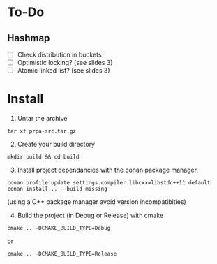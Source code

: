 # To-Do

## Hashmap

- [ ] Check distribution in buckets
- [ ] Optimistic locking? (see slides 3)
- [ ] Atomic linked list? (see slides 3)

# Install

1. Untar the archive

```
tar xf prpa-src.tar.gz

```

2. Create your build directory

```
mkdir build && cd build
```

3. Install project dependancies with the [conan](https://docs.conan.io/en/latest/introduction.html) package manager.

```
conan profile update settings.compiler.libcxx=libstdc++11 default
conan install .. --build missing
```

(using a C++ package manager avoid version incompatibities)

4. Build the project (in Debug or Release) with cmake

```
cmake .. -DCMAKE_BUILD_TYPE=Debug
```

or

```
cmake .. -DCMAKE_BUILD_TYPE=Release
```

